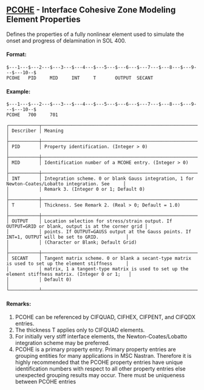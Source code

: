 ## [PCOHE](https://help.hexagonmi.com/bundle/MSC_Nastran_2022.4/page/Nastran_Combined_Book/qrg/bulkp/TOC.PCOHE.xhtml) - Interface Cohesive Zone Modeling Element Properties

Defines the properties of a fully nonlinear element used to simulate the onset and progress of delamination in SOL 400.

#### Format:

```nastran
$---1---$---2---$---3---$---4---$---5---$---6---$---7---$---8---$---9---$---10--$
PCOHE   PID     MID     INT     T       OUTPUT  SECANT                          
```

#### Example:

```nastran
$---1---$---2---$---3---$---4---$---5---$---6---$---7---$---8---$---9---$---10--$
PCOHE   700     701                                                             
```

```text
┌───────────┬────────────────────────────────────────────────────────────────────────────────────────────────────┐
│ Describer │ Meaning                                                                                            │
├───────────┼────────────────────────────────────────────────────────────────────────────────────────────────────┤
│ PID       │ Property identification. (Integer > 0)                                                             │
├───────────┼────────────────────────────────────────────────────────────────────────────────────────────────────┤
│ MID       │ Identification number of a MCOHE entry. (Integer > 0)                                              │
├───────────┼────────────────────────────────────────────────────────────────────────────────────────────────────┤
│ INT       │ Integration scheme. 0 or blank Gauss integration, 1 for Newton-Coates/Lobatto integration. See     │
│           │ Remark 3. (Integer 0 or 1; Default 0)                                                              │
├───────────┼────────────────────────────────────────────────────────────────────────────────────────────────────┤
│ T         │ Thickness. See Remark 2. (Real > 0; Default = 1.0)                                                 │
├───────────┼────────────────────────────────────────────────────────────────────────────────────────────────────┤
│ OUTPUT    │ Location selection for stress/strain output. If OUTPUT=GRID or blank, output is at the corner grid │
│           │ points. If OUTPUT=GAUSS output at the Gauss points. If INT=1, OUTPUT will be set to GRID.          │
│           │ (Character or Blank; Default Grid)                                                                 │
├───────────┼────────────────────────────────────────────────────────────────────────────────────────────────────┤
│ SECANT    │ Tangent matrix scheme. 0 or blank a secant-type matrix is used to set up the element stiffness     │
│           │ matrix, 1 a tangent-type matrix is used to set up the element stiffness matrix. (Integer 0 or 1;   │
│           │ Default 0)                                                                                         │
└───────────┴────────────────────────────────────────────────────────────────────────────────────────────────────┘
```

#### Remarks:

1. PCOHE can be referenced by CIFQUAD, CIFHEX, CIFPENT, and CIFQDX entries.
2. The thickness T applies only to CIFQUAD elements.
3. For initially very stiff interface elements, the Newton-Coates/Lobatto integration scheme may be preferred.
4. PCOHE is a primary property entry. Primary property entries are grouping entities for many applications in MSC Nastran. Therefore it is highly recommended that the PCOHE property entries have unique identification numbers with respect to all other property entries else unexpected grouping results may occur. There must be uniqueness between PCOHE entries
